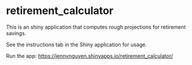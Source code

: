 # retirement_calculator
This is an shiny application that computes rough projections for retirement savings.

See the instructions tab in the Shiny application for usage.

Run the app: 
https://jennynguyen.shinyapps.io/retirement_calculator/
